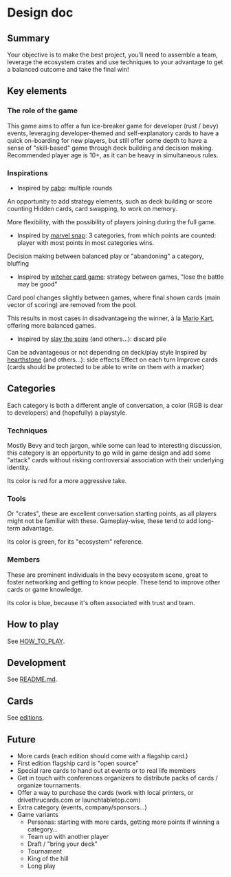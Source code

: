 # Design doc

## Summary

Your objective is to make the best project, you’ll need to assemble a team, leverage the ecosystem crates and use techniques to your advantage to get a balanced outcome and take the final win!

## Key elements

### The role of the game

This game aims to offer a fun ice-breaker game for developer (rust / bevy) events, leveraging developer-themed and self-explanatory cards to have a quick on-boarding for new players, but still offer some depth to have a sense of "skill-based" game through deck building and decision making.
Recommended player age is 10+, as it can be heavy in simultaneous rules.

### Inspirations

- Inspired by [cabo](https://en.wikipedia.org/wiki/Cabo_(game)): multiple rounds

An opportunity to add strategy elements, such as deck building or score counting
Hidden cards, card swapping, to work on memory.

More flexibility, with the possibility of players joining during the full game.

- Inspired by [marvel snap](https://en.wikipedia.org/wiki/Marvel_Snap): 3 categories, from which points are counted: player with most points in most categories wins.

Decision making between balanced play or "abandoning" a category, bluffing

- Inspired by [witcher card game](https://en.wikipedia.org/wiki/Gwent:_The_Witcher_Card_Game): strategy between games, "lose the battle may be good"

Card pool changes slightly between games, where final shown cards (main vector of scoring) are removed from the pool.

This results in most cases in disadvantageing the winner, à la [Mario Kart](https://en.wikipedia.org/wiki/Mario_Kart), offering more balanced games.

- Inspired by [slay the spire](https://en.wikipedia.org/wiki/Slay_the_Spire) (and others…): discard pile

Can be advantageous or not depending on deck/play style
Inspired by [hearthstone](https://en.wikipedia.org/wiki/Hearthstone) (and others…): side effects
Effect on each turn
Improve cards (cards should be protected to be able to write on them with a marker)

## Categories

Each category is both a different angle of conversation, a color (RGB is dear to developers) and (hopefully) a playstyle.

### Techniques

Mostly Bevy and tech jargon, while some can lead to interesting discussion, this category is an opportunity to go wild in game design and add some "attack" cards without risking controversial association with their underlying identity.

Its color is red for a more aggressive take.

### Tools

Or "crates", these are excellent conversation starting points, as all players might not be familiar with these. Gameplay-wise, these tend to add long-term advantage.

Its color is green, for its "ecosystem" reference.

### Members

These are prominent individuals in the bevy ecosystem scene, great to foster networking and getting to know people. These tend to improve other cards or game knowledge.

Its color is blue, because it's often associated with trust and team.

## How to play

See [HOW_TO_PLAY](HOW_TO_PLAY.md).

## Development

See [README.md](/README.md).

## Cards

See [editions](/editions/).

## Future

- More cards (each edition should come with a flagship card.)
- First edition flagship card is "open source"
- Special rare cards to hand out at events or to real life members
- Get in touch with conferences organizers to distribute packs of cards / organize tournaments.
- Offer a way to purchase the cards (work with local printers, or drivethrucards.com or launchtabletop.com)
- Extra category (events, company/sponsors…)
- Game variants
  - Personas: starting with more cards, getting more points if winning a category…
  - Team up with another player
  - Draft / "bring your deck"
  - Tournament
  - King of the hill
  - Long play
